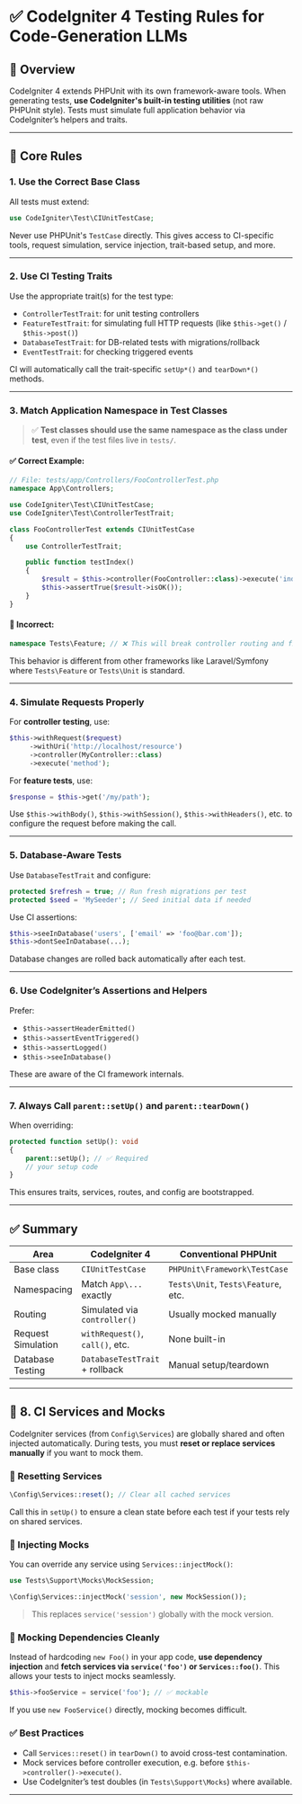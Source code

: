 # ✅ CodeIgniter 4 Testing Rules for Code-Generation LLMs

## 🧠 Overview

CodeIgniter 4 extends PHPUnit with its own framework-aware tools. When generating tests, **use CodeIgniter's built-in testing utilities** (not raw PHPUnit style). Tests must simulate full application behavior via CodeIgniter’s helpers and traits.

---

## 📐 Core Rules

### 1. **Use the Correct Base Class**

All tests must extend:

```php
use CodeIgniter\Test\CIUnitTestCase;
```

Never use PHPUnit's `TestCase` directly. This gives access to CI-specific tools, request simulation, service injection, trait-based setup, and more.

---

### 2. **Use CI Testing Traits**

Use the appropriate trait(s) for the test type:

- `ControllerTestTrait`: for unit testing controllers
- `FeatureTestTrait`: for simulating full HTTP requests (like `$this->get()` / `$this->post()`)
- `DatabaseTestTrait`: for DB-related tests with migrations/rollback
- `EventTestTrait`: for checking triggered events

CI will automatically call the trait-specific `setUp*()` and `tearDown*()` methods.

---

### 3. **Match Application Namespace in Test Classes**

> ✅ **Test classes should use the same namespace as the class under test**, even if the test files live in `tests/`.

#### ✅ Correct Example:

```php
// File: tests/app/Controllers/FooControllerTest.php
namespace App\Controllers;

use CodeIgniter\Test\CIUnitTestCase;
use CodeIgniter\Test\ControllerTestTrait;

class FooControllerTest extends CIUnitTestCase
{
    use ControllerTestTrait;

    public function testIndex()
    {
        $result = $this->controller(FooController::class)->execute('index');
        $this->assertTrue($result->isOK());
    }
}
```

#### 🚫 Incorrect:

```php
namespace Tests\Feature; // ❌ This will break controller routing and filters
```

This behavior is different from other frameworks like Laravel/Symfony where `Tests\Feature` or `Tests\Unit` is standard.

---

### 4. **Simulate Requests Properly**

For **controller testing**, use:

```php
$this->withRequest($request)
     ->withUri('http://localhost/resource')
     ->controller(MyController::class)
     ->execute('method');
```

For **feature tests**, use:

```php
$response = $this->get('/my/path');
```

Use `$this->withBody()`, `$this->withSession()`, `$this->withHeaders()`, etc. to configure the request before making the call.

---

### 5. **Database-Aware Tests**

Use `DatabaseTestTrait` and configure:

```php
protected $refresh = true; // Run fresh migrations per test
protected $seed = 'MySeeder'; // Seed initial data if needed
```

Use CI assertions:

```php
$this->seeInDatabase('users', ['email' => 'foo@bar.com']);
$this->dontSeeInDatabase(...);
```

Database changes are rolled back automatically after each test.

---

### 6. **Use CodeIgniter’s Assertions and Helpers**

Prefer:

- `$this->assertHeaderEmitted()`
- `$this->assertEventTriggered()`
- `$this->assertLogged()`
- `$this->seeInDatabase()`

These are aware of the CI framework internals.

---

### 7. **Always Call `parent::setUp()` and `parent::tearDown()`**

When overriding:

```php
protected function setUp(): void
{
    parent::setUp(); // ✅ Required
    // your setup code
}
```

This ensures traits, services, routes, and config are bootstrapped.

---

## ✅ Summary

| Area                 | CodeIgniter 4                     | Conventional PHPUnit                  |
|----------------------|----------------------------------|----------------------------------------|
| Base class           | `CIUnitTestCase`                 | `PHPUnit\Framework\TestCase`         |
| Namespacing          | Match `App\...` exactly          | `Tests\Unit`, `Tests\Feature`, etc.  |
| Routing              | Simulated via `controller()`     | Usually mocked manually               |
| Request Simulation   | `withRequest()`, `call()`, etc.  | None built-in                         |
| Database Testing     | `DatabaseTestTrait` + rollback   | Manual setup/teardown                 |

---

## 🧩 8. CI Services and Mocks

CodeIgniter services (from `Config\Services`) are globally shared and often injected automatically. During tests, you must **reset or replace services manually** if you want to mock them.

### 🔁 Resetting Services

```php
\Config\Services::reset(); // Clear all cached services
```

Call this in `setUp()` to ensure a clean state before each test if your tests rely on shared services.

### 🧪 Injecting Mocks

You can override any service using `Services::injectMock()`:

```php
use Tests\Support\Mocks\MockSession;

\Config\Services::injectMock('session', new MockSession());
```

> This replaces `service('session')` globally with the mock version.

### 🧱 Mocking Dependencies Cleanly

Instead of hardcoding `new Foo()` in your app code, **use dependency injection** and **fetch services via `service('foo')` or `Services::foo()`**. This allows your tests to inject mocks seamlessly.

```php
$this->fooService = service('foo'); // ✅ mockable
```

If you use `new FooService()` directly, mocking becomes difficult.

### ✅ Best Practices

- Call `Services::reset()` in `tearDown()` to avoid cross-test contamination.
- Mock services before controller execution, e.g. before `$this->controller()->execute()`.
- Use CodeIgniter’s test doubles (in `Tests\Support\Mocks`) where available.

---

